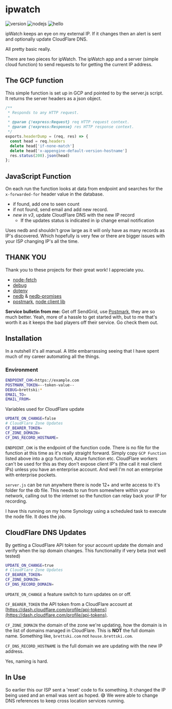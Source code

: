# ipwatch

![version](https://img.shields.io/badge/version-3.0.0-blue) 
![nodejs](https://img.shields.io/badge/nodejs->=12-darkgreen) 
![hello](https://img.shields.io/badge/hi-👋-lightgray)


ipWatch keeps an eye on my external IP. If it changes then an alert is sent and optionally update CloudFlare DNS.

All pretty basic really.

There are two pieces for ipWatch. The ipWatch app and a server (simple cloud function) to send requests to for getting the current IP address.
## The GCP function

This simple function is set up in GCP and pointed to by the server.js script. It returns the server headers as a json object.

```JavaScript
/**
 * Responds to any HTTP request.
 *
 * @param {!express:Request} req HTTP request context.
 * @param {!express:Response} res HTTP response context.
 */
exports.headerDump = (req, res) => {
  const head = req.headers
  delete head['if-none-match']
  delete head['x-appengine-default-version-hostname']
  res.status(200).json(head)
};
```

## JavaScript Function

On each run the function looks at data from endpoint and searches for the `x-forwarded-for` header value in the database.

- if found, add one to seen count
- if not found, send email and add new record.
- _new in v3_, update CloudFlare DNS with the new IP record
  - If the updates status is indicated in ip change email notification

Uses nedb and shouldn't grow large as it will only have as many records as IP's discovered. Which hopefully is very few or there are bigger issues with your ISP changing IP's all the time.

## THANK YOU

Thank you to these projects for their great work! I appreciate you.

- [node-fetch](https://www.npmjs.com/package/node-fetch)
- [debug](https://www.npmjs.com/package/debug)
- [dotenv](https://www.npmjs.com/package/dotenv)
- [nedb](https://www.npmjs.com/package/nedb) & [nedb-promises](https://www.npmjs.com/package/nedb-promises)
- [postmark](https://postmarkapp.com), [node client lib](https://www.npmjs.com/package/postmark)

**Service bulletin from me:** Get off SendGrid, use [Postmark](https://postmarkapp.com), they are so much better. Yeah, more of a hassle to get started with, but to me that's worth it as it keeps the bad players off their service. Go check them out.

## Installation

In a nutshell it's all manual. A little embarrassing seeing that I have spent much of my career automating all the things.

### Environment

```sh
ENDPOINT_CHK=https://example.com
POSTMARK_TOKEN=--token-value--
DEBUG=brettski:*
EMAIL_TO=
EMAIL_FROM=
```

Variables used for CloudFlare update

```sh
UPDATE_ON_CHANGE=false 
# CloudFlare Zone Updates
CF_BEARER_TOKEN=
CF_ZONE_DOMAIN=
CF_DNS_RECORD_HOSTNAME=
```

`ENDPOINT_CHK` is the endpoint of the function code. There is no file for the function at this time as it's really straight forward. Simply copy `GCP Function` listed above into a gcp function, Azure function etc. CloudFlare workers can't be used for this as they don't expose client IP's (the call it real client IPs) unless you have an enterprise account. And well I'm not an enterprise with enterprise pockets. 

`server.js` can be run anywhere there is node 12+ and write access to it's folder for the db file. This needs to run from somewhere within your network, calling out to the internet so the function can relay back your IP for recording.

I have this running on my home Synology using a scheduled task to execute the node file. It does the job.

## CloudFlare DNS Updates

By getting a CloudFlare API token for your account update the domain and verify when the isp domain changes. This functionality if very beta (not well tested)

```sh
UPDATE_ON_CHANGE=true 
# CloudFlare Zone Updates
CF_BEARER_TOKEN=
CF_ZONE_DOMAIN=
CF_DNS_RECORD_DOMAIN=
```

`UPDATE_ON_CHANGE` a feature switch to turn updates on or off.

`CF_BEARER_TOKEN` the API token from a CloudFlare account at [https://dash.cloudflare.com/profile/api-tokens](https://dash.cloudflare.com/profile/api-tokens).

`CF_ZONE_DOMAIN` the domain of the zone we're updating, how the domain is in the list of domains managed in CloudFlare. This is **NOT** the full domain name. Something like, `brettski.com` not `house.brettski.com`.

`CF_DNS_RECORD_HOSTNAME` is the full domain we are updating with the new IP address.

Yes, naming is hard.

## In Use

So earlier this our ISP sent a 'reset' code to fix something. It changed the IP being used and an email was sent as hoped. 😅 We were able to change DNS references to keep cross location services running.
